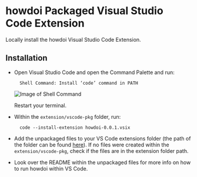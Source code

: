 # howdoi Packaged Visual Studio Code Extension

Locally install the howdoi Visual Studio Code Extension.

## Installation

- Open Visual Studio Code and open the Command Palette and run:

        Shell Command: Install ‘code’ command in PATH
    ![Image of Shell Command](https://github.com/gleitz/howdoi/tree/master/extension/vscode-pkg/img/code-command.png)
    
    Restart your terminal.
- Within the `extension/vscode-pkg` folder, run:

        code --install-extension howdoi-0.0.1.vsix

- Add the unpackaged files to your VS Code extensions folder (the path of the folder can be found [here](https://code.visualstudio.com/api/working-with-extensions/publishing-extension#your-extension-folder)). If no files were created within the `extension/vscode-pkg`, check if the files are in the extension folder path.

- Look over the README within the unpackaged files for more info on how to run howdoi within VS Code.


